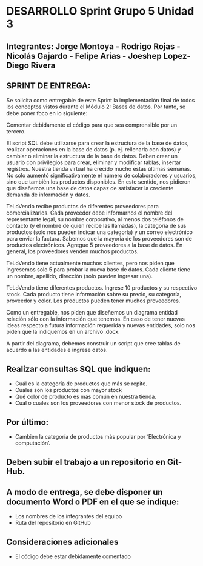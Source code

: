 # DESARROLLO Sprint Grupo 5 Unidad 3
## Integrantes: Jorge Montoya - Rodrigo Rojas - Nicolás Gajardo - Felipe Arias - Joeshep Lopez- Diego Rivera

## SPRINT DE ENTREGA:
Se solicita como entregable de este Sprint la implementación final de todos los conceptos vistos
durante el Módulo 2: Bases de datos. Por tanto, se debe poner foco en lo siguiente:

Comentar debidamente el código para que sea comprensible por un tercero.

El script SQL debe utilizarse para crear la estructura de la base de datos, realizar operaciones en la base
de datos (p. ej. rellenarla con datos) y cambiar o eliminar la estructura de la base de datos.
Deben crear un usuario con privilegios para crear, eliminar y modificar tablas, insertar registros.
Nuestra tienda virtual ha crecido mucho estas últimas semanas. No solo aumentó significativamente el
número de colaboradores y usuarios, sino que también los productos disponibles. En este sentido, nos
pidieron que diseñemos una base de datos capaz de satisfacer la creciente demanda de información y
datos.

TeLoVendo recibe productos de diferentes proveedores para comercializarlos. Cada proveedor debe
informarnos el nombre del representante legal, su nombre corporativo, al menos dos teléfonos de
contacto (y el nombre de quien recibe las llamadas), la categoría de sus productos (solo nos pueden
indicar una categoría) y un correo electrónico para enviar la factura. Sabemos que la mayoría de los
proveedores son de productos electrónicos. Agregue 5 proveedores a la base de datos. En general, los
proveedores venden muchos productos.

TeLoVendo tiene actualmente muchos clientes, pero nos piden que ingresemos solo 5 para probar la
nueva base de datos. Cada cliente tiene un nombre, apellido, dirección (solo pueden ingresar una).

TeLoVendo tiene diferentes productos. Ingrese 10 productos y su respectivo stock. Cada producto tiene
información sobre su precio, su categoría, proveedor y color. Los productos pueden tener muchos
proveedores.

Como un entregable, nos piden que diseñemos un diagrama entidad relación sólo con la información
que tenemos. En caso de tener nuevas ideas respecto a futura información requerida y nuevas
entidades, solo nos piden que la indiquemos en un archivo .docx.

A partir del diagrama, debemos construir un script que cree tablas de acuerdo a las entidades e ingrese
datos.


## Realizar consultas SQL que indiquen:
- Cuál es la categoría de productos que más se repite.
- Cuáles son los productos con mayor stock
- Qué color de producto es más común en nuestra tienda.
- Cual o cuales son los proveedores con menor stock de productos.

## Por último:
- Cambien la categoría de productos más popular por ‘Electrónica y computación’.

## Deben subir el trabajo a un repositorio en Git-Hub.
## A modo de entrega, se debe disponer un documento Word o PDF en el que se indique:
- Los nombres de los integrantes del equipo
- Ruta del repositorio en GitHub

## Consideraciones adicionales
- El código debe estar debidamente comentado
